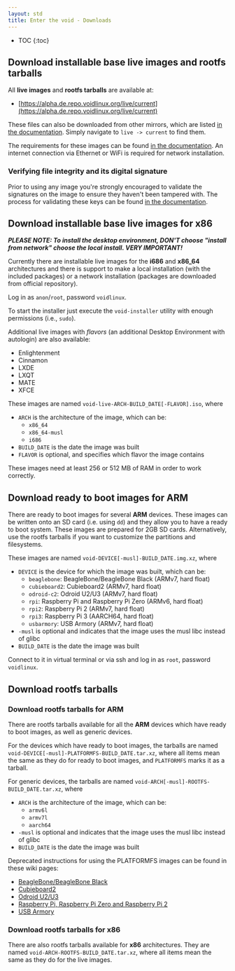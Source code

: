 ```yaml
---
layout: std
title: Enter the void - Downloads
---
```

* TOC
{:toc}

## Download installable base live images and rootfs tarballs

All **live images** and **rootfs tarballs** are available at:

- [https://alpha.de.repo.voidlinux.org/live/current](https://alpha.de.repo.voidlinux.org/live/current)

These files can also be downloaded from other mirrors, which are listed [in the documentation](https://docs.voidlinux.org/xbps/repositories/mirrors/index.html).
Simply navigate to `live -> current` to find them.

The requirements for these images can be found [in the documentation](https://docs.voidlinux.org/installation/index.html#base-system-requirements).
An internet connection via Ethernet or WiFi is required for network installation.

### Verifying file integrity and its digital signature

Prior to using any image you're strongly encouraged to validate the
signatures on the image to ensure they haven't been tampered with.
The process for validating these keys can be found [in the
documentation](https://docs.voidlinux.org/installation/index.html#downloading-installation-media).

## Download installable base live images for x86

***PLEASE NOTE: To install the desktop environment, DON'T choose "install from network" choose the local install. VERY IMPORTANT!***

Currently there are installable live images for the **i686** and **x86\_64** architectures
and there is support to make a local installation (with the included packages) or a network
installation (packages are downloaded from official repository).

Log in as `anon`/`root`, password `voidlinux`.

To start the installer just execute the `void-installer` utility with enough permissions (i.e., `sudo`).

Additional live images with *flavors* (an additional Desktop Environment with autologin) are also
available:

- Enlightenment
- Cinnamon
- LXDE
- LXQT
- MATE
- XFCE

These images are named `void-live-ARCH-BUILD_DATE[-FLAVOR].iso`, where

- `ARCH` is the architecture of the image, which can be:
   - `x86_64`
   - `x86_64-musl`
   - `i686`
- `BUILD_DATE` is the date the image was built
- `FLAVOR` is optional, and specifies which flavor the image contains

These images need at least 256 or 512 MB of RAM in order to work correctly.

## Download ready to boot images for ARM

There are ready to boot images for several **ARM** devices. These images can be written onto an SD card (i.e. using `dd`)
and they allow you to have a ready to boot system. These images are prepared for 2GB SD cards. Alternatively, use the
rootfs tarballs if you want to customize the partitions and filesystems.

These images are named `void-DEVICE[-musl]-BUILD_DATE.img.xz`, where

- `DEVICE` is the device for which the image was built, which can be:
   - `beaglebone`: BeagleBone/BeagleBone Black (ARMv7, hard float)
   - `cubieboard2`: Cubieboard2 (ARMv7, hard float)
   - `odroid-c2`: Odroid U2/U3 (ARMv7, hard float)
   - `rpi`: Raspberry Pi and Raspberry Pi Zero (ARMv6, hard float)
   - `rpi2`: Raspberry Pi 2 (ARMv7, hard float)
   - `rpi3`: Raspberry Pi 3 (AARCH64, hard float)
   - `usbarmory`: USB Armory (ARMv7, hard float)
- `-musl` is optional and indicates that the image uses the musl libc instead of glibc
- `BUILD_DATE` is the date the image was built

Connect to it in virtual terminal or via ssh and log in as `root`, password `voidlinux`.

## Download rootfs tarballs

### Download rootfs tarballs for ARM

There are rootfs tarballs available for all the **ARM** devices which have ready to boot images,
as well as generic devices.

For the devices which have ready to boot images, the tarballs are named
`void-DEVICE[-musl]-PLATFORMFS-BUILD_DATE.tar.xz`, where all items mean the same as they do for ready to
boot images, and `PLATFORMFS` marks it as a tarball.

For generic devices, the tarballs are named `void-ARCH[-musl]-ROOTFS-BUILD_DATE.tar.xz`, where

- `ARCH` is the architecture of the image, which can be:
   - `armv6l`
   - `armv7l`
   - `aarch64`
- `-musl` is optional and indicates that the image uses the musl libc instead of glibc
- `BUILD_DATE` is the date the image was built

Deprecated instructions for using the PLATFORMFS images can be found in these wiki pages:

- [BeagleBone/BeagleBone Black](https://wiki.voidlinux.org/Beaglebone)
- [Cubieboard2](https://wiki.voidlinux.org/Cubieboard2_SD-Card)
- [Odroid U2/U3](https://wiki.voidlinux.org/Odroid_U2)
- [Raspberry Pi, Raspberry Pi Zero and Raspberry Pi 2](https://wiki.voidlinux.org/Raspberry_Pi)
- [USB Armory](https://wiki.voidlinux.org/USB_Armory)

### Download rootfs tarballs for x86

There are also rootfs tarballs available for **x86** architectures. They are named
`void-ARCH-ROOTFS-BUILD_DATE.tar.xz`, where all items mean the same as they do for the live images.
